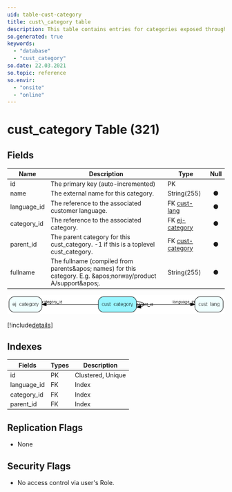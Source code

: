 ```yaml
---
uid: table-cust-category
title: cust\_category table
description: This table contains entries for categories exposed through a customer language.
so.generated: true
keywords:
  - "database"
  - "cust_category"
so.date: 22.03.2021
so.topic: reference
so.envir:
  - "onsite"
  - "online"
---
```


# cust\_category Table (321)

## Fields

| Name | Description | Type | Null |
|------|-------------|------|:----:|
|id|The primary key (auto-incremented)|PK| |
|name|The external name for this category.|String(255)|&#x25CF;|
|language\_id|The reference to the associated customer language.|FK [cust-lang](cust-lang.md)|&#x25CF;|
|category\_id|The reference to the associated category.|FK [ej-category](ej-category.md)|&#x25CF;|
|parent\_id|The parent category for this cust_category. -1 if this is a toplevel cust_category.|FK [cust-category](cust-category.md)|&#x25CF;|
|fullname|The fullname (compiled from parents&amp;apos; names) for this category. E.g. &amp;apos;norway/product A/support&amp;apos;.|String(255)|&#x25CF;|


![cust_category table relationship diagram](./media/cust_category.png)

[!include[details](./includes/cust-category.md)]

## Indexes

| Fields | Types | Description |
|--------|-------|-------------|
|id |PK |Clustered, Unique |
|language\_id |FK |Index |
|category\_id |FK |Index |
|parent\_id |FK |Index |

## Replication Flags

* None

## Security Flags

* No access control via user's Role.

